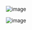 ![image](https://github.com/bright789/Task_manager/assets/22407572/a4b1b6c1-2a67-42bf-8cbc-3b4780a30ab9)

![image](https://github.com/bright789/Task_manager/assets/22407572/b0960bd9-13bc-4a88-871a-afd926bd9743)

